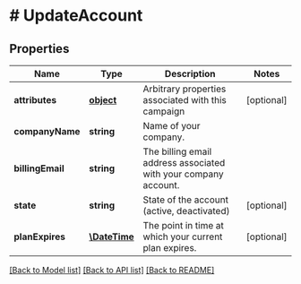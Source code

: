 # # UpdateAccount

## Properties

Name | Type | Description | Notes
------------ | ------------- | ------------- | -------------
**attributes** | [**object**](.md) | Arbitrary properties associated with this campaign | [optional] 
**companyName** | **string** | Name of your company. | 
**billingEmail** | **string** | The billing email address associated with your company account. | 
**state** | **string** | State of the account (active, deactivated) | [optional] 
**planExpires** | [**\DateTime**](\DateTime.md) | The point in time at which your current plan expires. | [optional] 

[[Back to Model list]](../../README.md#documentation-for-models) [[Back to API list]](../../README.md#documentation-for-api-endpoints) [[Back to README]](../../README.md)


